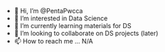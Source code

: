 - 👋 Hi, I’m @PentaPwcca
- 👀 I’m interested in Data Science
- 🌱 I’m currently learning materials for DS
- 💞️ I’m looking to collaborate on DS projects (later)
- 📫 How to reach me ... N/A

<!---
PentaPwcca/PentaPwcca is a ✨ special ✨ repository because its `README.md` (this file) appears on your GitHub profile.
You can click the Preview link to take a look at your changes.
--->
